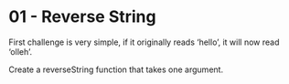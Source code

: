 # 01 - Reverse String

First challenge is very simple, if it originally reads ‘hello’, it will now read ‘olleh’.

Create a reverseString function that takes one argument.